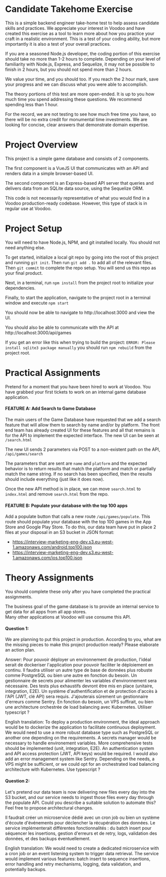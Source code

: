 # Candidate Takehome Exercise

This is a simple backend engineer take-home test to help assess candidate skills and practices. We appreciate your interest in Voodoo and have created this exercise as a tool to learn more about how you practice your craft in a realistic environment. This is a test of your coding ability, but more importantly it is also a test of your overall practices.

If you are a seasoned Node.js developer, the coding portion of this exercise should take no more than 1-2 hours to complete. Depending on your level of familiarity with Node.js, Express, and Sequelize, it may not be possible to finish in 2 hours, but you should not spend more than 2 hours.

We value your time, and you should too. If you reach the 2 hour mark, save your progress and we can discuss what you were able to accomplish.

The theory portions of this test are more open-ended. It is up to you how much time you spend addressing these questions. We recommend spending less than 1 hour.

For the record, we are not testing to see how much free time you have, so there will be no extra credit for monumental time investments. We are looking for concise, clear answers that demonstrate domain expertise.

# Project Overview

This project is a simple game database and consists of 2 components.

The first component is a VueJS UI that communicates with an API and renders data in a simple browser-based UI.

The second component is an Express-based API server that queries and delivers data from an SQLite data source, using the Sequelize ORM.

This code is not necessarily representative of what you would find in a Voodoo production-ready codebase. However, this type of stack is in regular use at Voodoo.

# Project Setup

You will need to have Node.js, NPM, and git installed locally. You should not need anything else.

To get started, initialize a local git repo by going into the root of this project and running `git init`. Then run `git add .` to add all of the relevant files. Then `git commit` to complete the repo setup. You will send us this repo as your final product.

Next, in a terminal, run `npm install` from the project root to initialize your dependencies.

Finally, to start the application, navigate to the project root in a terminal window and execute `npm start`

You should now be able to navigate to http://localhost:3000 and view the UI.

You should also be able to communicate with the API at http://localhost:3000/api/games

If you get an error like this when trying to build the project: `ERROR: Please install sqlite3 package manually` you should run `npm rebuild` from the project root.

# Practical Assignments

Pretend for a moment that you have been hired to work at Voodoo. You have grabbed your first tickets to work on an internal game database application.

#### FEATURE A: Add Search to Game Database

The main users of the Game Database have requested that we add a search feature that will allow them to search by name and/or by platform. The front end team has already created UI for these features and all that remains is for the API to implement the expected interface. The new UI can be seen at `/search.html`

The new UI sends 2 parameters via POST to a non-existent path on the API, `/api/games/search`

The parameters that are sent are `name` and `platform` and the expected behavior is to return results that match the platform and match or partially match the name string. If no search has been specified, then the results should include everything (just like it does now).

Once the new API method is in place, we can move `search.html` to `index.html` and remove `search.html` from the repo.

#### FEATURE B: Populate your database with the top 100 apps

Add a populate button that calls a new route `/api/games/populate`. This route should populate your database with the top 100 games in the App Store and Google Play Store.
To do this, our data team have put in place 2 files at your disposal in an S3 bucket in JSON format:

- https://interview-marketing-eng-dev.s3.eu-west-1.amazonaws.com/android.top100.json
- https://interview-marketing-eng-dev.s3.eu-west-1.amazonaws.com/ios.top100.json

# Theory Assignments

You should complete these only after you have completed the practical assignments.

The business goal of the game database is to provide an internal service to get data for all apps from all app stores.  
Many other applications at Voodoo will use consume this API.

#### Question 1:

We are planning to put this project in production. According to you, what are the missing pieces to make this project production ready?
Please elaborate an action plan.

Answer:
Pour pouvoir déployer un environnement de production, l'idéal serait de dockeriser l'application pour pouvoir faciliter le déploiement en continu. Il faudra utiliser un autre type de base de données plus robuste comme PostgreSQL ou bien une autre en fonction du besoin. Un gestionnaire de secrets pour alimenter les variables d'environnement sera nécessaire. Des tests plus exhaustifs devront être mis en place (unitaire, integration, E2E). Un système d'authentification et de protection d'accès à l'API (JWT, clé API) sera requis. J'ajouterais sûrement un gestionnaire d'erreurs comme Sentry. En fonction du besoin, un VPS suffirait, ou bien une architecture orchestrée de load balancing avec Kubernetes. Utiliser typescript ?

English translation:
To deploy a production environment, the ideal approach would be to dockerize the application to facilitate continuous deployment. We would need to use a more robust database type such as PostgreSQL or another one depending on the requirements. A secrets manager would be necessary to handle environement variables. More comprehensive tests should be implemented (unit, integration, E2E). An authentication system and API access protection (JWT, API keys) would be required. I would also add an error management system like Sentry. Depending on the needs, a VPS might be sufficient, or we could opt for an orchestrated load balancing architecture with Kubernetes. Use typescript ?

#### Question 2:

Let's pretend our data team is now delivering new files every day into the S3 bucket, and our service needs to ingest those files
every day through the populate API. Could you describe a suitable solution to automate this? Feel free to propose architectural changes.

Il faudrait créer un microservice dédié avec un cron job ou bien un système d'écoute d'événements pour déclencher la récupération des données. Le service implémenterait différentes fonctionnalités : du batch insert pour séquencer les insertions, gestion d'erreurs et de retry, logs, validation des données, et des backups éventuellement.

English translation:
We would need to create a dedicated microservice with a cron job or an event listening system to trigger data retrieval. The service would implement various features: batch insert to sequence insertions, error handling and retry mechanisms, logging, data validation, and potentially backups.
